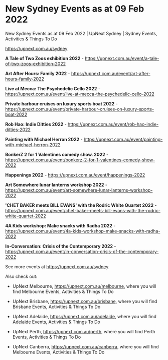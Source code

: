 # New Sydney Events as at 09 Feb 2022
New Sydney Events as at 09 Feb 2022 | UpNext Sydney | Sydney Events, Activities &amp; Things To Do

https://upnext.com.au/sydney


**A Tale of Two Zoos exhibition 2022** - https://upnext.com.au/event/a-tale-of-two-zoos-exhibition-2022

**Art After Hours: Family 2022** - https://upnext.com.au/event/art-after-hours-family-2022

**Live at Mecca: The Psychedelic Cello 2022** - https://upnext.com.au/event/live-at-mecca-the-psychedelic-cello-2022

**Private harbour cruises on luxury sports boat 2022** - https://upnext.com.au/event/private-harbour-cruises-on-luxury-sports-boat-2022

**Rob Hao: Indie Ditties 2022** - https://upnext.com.au/event/rob-hao-indie-ditties-2022

**Painting with Michael Herron 2022** - https://upnext.com.au/event/painting-with-michael-herron-2022

**BonkerZ 2 for 1 Valentines comedy show. 2022** - https://upnext.com.au/event/bonkerz-2-for-1-valentines-comedy-show-2022

**Happenings 2022** - https://upnext.com.au/event/happenings-2022

**Art Somewhere lunar lanterns workshop 2022** - https://upnext.com.au/event/art-somewhere-lunar-lanterns-workshop-2022

**'CHET BAKER meets BILL EVANS' with the Rodric White Quartet 2022** - https://upnext.com.au/event/chet-baker-meets-bill-evans-with-the-rodric-white-quartet-2022

**4A Kids workshop: Make snacks with Radha 2022** - https://upnext.com.au/event/4a-kids-workshop-make-snacks-with-radha-2022

**In-Conversation: Crisis of the Contemporary 2022** - https://upnext.com.au/event/in-conversation-crisis-of-the-contemporary-2022



See more events at https://upnext.com.au/sydney


Also check out:

* UpNext Melbourne, https://upnext.com.au/melbourne, where you will find Melbourne Events, Activities & Things To Do

* UpNext Brisbane, https://upnext.com.au/brisbane, where you will find Brisbane Events, Activities & Things To Do

* UpNext Adelaide, https://upnext.com.au/adelaide, where you will find Adelaide Events, Activities & Things To Do

* UpNext Perth, https://upnext.com.au/perth, where you will find Perth Events, Activities & Things To Do

* UpNext Canberra, https://upnext.com.au/canberra, where you will find Melbourne Events, Activities & Things To Do